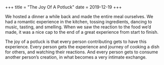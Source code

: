 +++
title = "The Joy Of A Potluck"
date = 2019-12-19
+++

We hosted a dinner a while back and made the entire meal ourselves. We had a romantic experience in the kitchen, tossing ingredients, dancing to music, tasting, and smelling. When we saw the reaction to the food we’d made, it was a nice cap to the end of a great experience from start to finish.

The joy of a potluck is that every person contributing gets to have this experience. Every person gets the experience and journey of cooking a dish for others, and watching their reactions. And every person gets to consume another person’s creation, in what becomes a very intimate exchange.